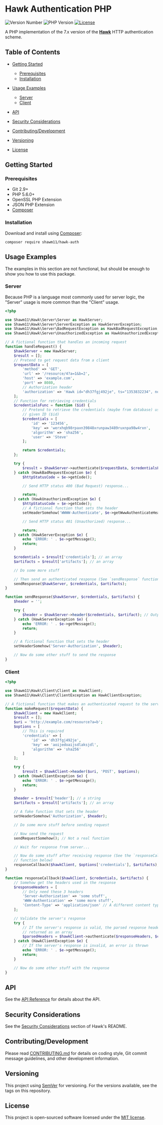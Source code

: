 Hawk Authentication PHP
=======================

![Version Number](https://img.shields.io/packagist/v/shawm11/hawk-auth.svg)
![PHP Version](https://img.shields.io/packagist/php-v/shawm11/hawk-auth.svg)
[![License](https://img.shields.io/github/license/shawm11/hawk-auth-php.svg)](https://github.com/shawm11/hawk-auth-php/blob/master/LICENSE.md)

A PHP implementation of the 7.x version of the
[**Hawk**](https://github.com/hueniverse/iron) HTTP authentication scheme.

Table of Contents
-----------------

-   [Getting Started](#getting-started)
    - [Prerequisites](#prerequisites)
    - [Installation](#installation)

-   [Usage Examples](#usage-examples)
    - [Server](#server)
    - [Client](#client)

-   [API](#api)

-   [Security Considerations](#security-considerations)

-   [Contributing/Development](#contributingdevelopment)

-   [Versioning](#versioning)

-   [License](#license)

Getting Started
---------------

### Prerequisites

- Git 2.9+
- PHP 5.6.0+
- OpenSSL PHP Extension
- JSON PHP Extension
- [Composer](https://getcomposer.org/)

### Installation

Download and install using [Composer](https://getcomposer.org/):

```shell
composer require shawm11/hawk-auth
```

Usage Examples
--------------

The examples in this section are not functional, but should be enough to show
you how to use this package.

### Server

Because PHP is a language most commonly used for server logic, the "Server"
usage is more common than the "Client" usage.

```php
<?php

use Shawm11\Hawk\Server\Server as HawkServer;
use Shawm11\Hawk\Server\ServerException as HawkServerException;
use Shawm11\Hawk\Server\BadRequestException as HawkBadRequestException;
use Shawm11\Hawk\Server\UnauthorizedException as HawkUnauthorizedException;

// A fictional function that handles an incoming request
function handleRequest() {
    $hawkServer = new HawkServer;
    $result = [];
	// Pretend to get request data from a client
	$requestData = [
		'method' => 'GET',
		'url' => '/resource/4?a=1&b=2',
		'host' => 'example.com',
		'port' => 8080,
        // Authorization header
		'authorization' => 'Hawk id="dh37fgj492je", ts="1353832234", nonce="j4h3g2", ext="some-app-ext-data", mac="6R4rV5iE+NPoym+WwjeHzjAGXUtLNIxmo1vpMofpLAE="'
	];
    // Function for retrieving credentials
    $credentialsFunc = function ($id) {
        // Pretend to retrieve the credentials (maybe from database) using the
        // given ID ($id)
        $credentials = [
            'id' => '123456',
            'key' => 'werxhqb98rpaxn39848xrunpaw3489ruxnpa98w4rxn',
            'algorithm' => 'sha256',
            'user' => 'Steve'
        ];

        return $credentials;
    };

    try {
        $result = $hawkServer->authenticate($requestData, $credentialsFunc);
    } catch (HawkBadRequestException $e) {
        $httpStatusCode = $e->getCode();

        // Send HTTP status 400 (Bad Request) response...

        return;
    } catch (HawkUnauthorizedException $e) {
        $httpStatusCode = $e->getCode();
        // A fictional function that sets the header
    	setHeaderSomehow('WWWW-Authenticate', $e->getWwwAuthenticateHeader());

        // Send HTTP status 401 (Unauthorized) response...

        return;
    } catch (HawkServerException $e) {
        echo 'ERROR: ' . $e->getMessage();
        return;
    }

    $credentials = $result['credentials']; // an array
    $artifacts = $result['artifacts']; // an array

    // Do some more stuff

    // Then send an authenticated response (See `sendResponse` function below)
    sendResponse($hawkServer, $credentials, $artifacts);
}

function sendResponse($hawkServer, $credentials, $artifacts) {
	$header = '';

    try {
        $header = $hawkServer->header($credentials, $artifact); // Output is a string
    } catch (HawkServerException $e) {
        echo 'ERROR: ' . $e->getMessage();
        return;
	}

	// A fictional function that sets the header
	setHeaderSomehow('Server-Authorization', $header);

	// Now do some other stuff to send the response
}
```

### Client

```php
<?php

use Shawm11\Hawk\Client\Client as HawkClient;
use Shawm11\Hawk\Client\ClientException as HawkClientException;

// A fictional function that makes an authenticated request to the server
function makeRequest($requestData) {
    $hawkClient = new HawkClient;
    $result = [];
	$uri = 'http://example.com/resource?a=b';
	$options = [
        // This is required
		'credentials' => [
			'id' => 'dh37fgj492je',
            'key' => 'aoijedoaijsdlaksjdl',
            'algorithm' => 'sha256'
		]
	];

    try {
        $result = $hawkClient->header($uri, 'POST', $options);
    } catch (HawkClientException $e) {
        echo 'ERROR: ' . $e->getMessage();
        return;
    }

    $header = $result['header']; // a string
    $artifacts = $result['artifacts']; // an array

	// A fake function that sets the header
	setHeaderSomehow('Authorization', $header);

    // Do some more stuff before sending request

	// Now send the request
	sendRequestSomehow(); // Not a real function

	// Wait for response from server...

    // Now do some stuff after receiving response (See the `responseCallback`
    // function below)
    responseCallback($hawkClient, $options['credentials'], $artifacts);
}

function responseCallback($hawkClient, $credentials, $artifacts) {
    // Somehow get the headers used in the response
	$responseHeaders = [
        // Only need these 3 headers
		'Server-Authorization' => 'some stuff',
		'WWW-Authentication' => 'some more stuff',
		'Content-Type' => 'application/json' // A different content type can be used
	];

    // Validate the server's response
    try {
        // If the server's response is valid, the parsed response headers are
        // returned as an array
        $parsedHeaders = $hawkClient->authenticate($responseHeaders, $credentials, $artifacts);
    } catch (HawkClientException $e) {
        // If the server's response is invalid, an error is thrown
        echo 'ERROR: ' . $e->getMessage();
        return;
	}

	// Now do some other stuff with the response
}
```

API
---

See the [API Reference](docs/api-reference.md) for details about the API.

Security Considerations
-----------------------

See the [Security Considerations](https://github.com/hueniverse/hawk#security-considerations)
section of Hawk's README.

Contributing/Development
------------------------

Please read [CONTRIBUTING.md](CONTRIBUTING.md) for details on coding style, Git
commit message guidelines, and other development information.

Versioning
----------

This project using [SemVer](http://semver.org/) for versioning. For the versions
available, see the tags on this repository.

License
-------

This project is open-sourced software licensed under the
[MIT license](https://opensource.org/licenses/MIT).
